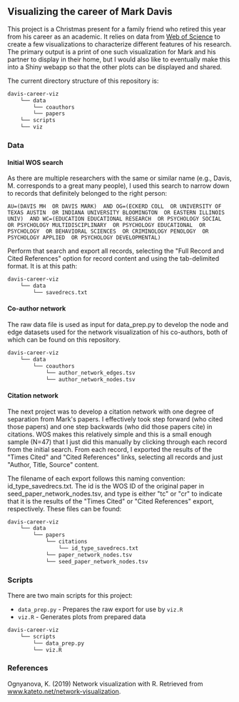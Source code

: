 ## Visualizing the career of Mark Davis

This project is a Christmas present for a family friend who retired this year from his career as an academic. It relies on data from [Web of Science](https://www.webofknowledge.com) to create a few visualizations to characterize different features of his research. The primary output is a print of one such visualization for Mark and his partner to display in their home, but I would also like to eventually make this into a Shiny webapp so that the other plots can be displayed and shared.

The current directory structure of this repository is:

```bash
davis-career-viz
    └── data
        └── coauthors
        └── papers
    └── scripts
    └── viz
```

### Data
#### Initial WOS search
As there are multiple researchers with the same or similar name (e.g., Davis, M. corresponds to a great many people), I used this search to narrow down to records that definitely belonged to the right person:

`AU=(DAVIS MH  OR DAVIS MARK)  AND OG=(ECKERD COLL  OR UNIVERSITY OF TEXAS AUSTIN  OR INDIANA UNIVERSITY BLOOMINGTON  OR EASTERN ILLINOIS UNIV)  AND WC=(EDUCATION EDUCATIONAL RESEARCH  OR PSYCHOLOGY SOCIAL  OR PSYCHOLOGY MULTIDISCIPLINARY  OR PSYCHOLOGY EDUCATIONAL  OR PSYCHOLOGY  OR BEHAVIORAL SCIENCES  OR CRIMINOLOGY PENOLOGY  OR PSYCHOLOGY APPLIED  OR PSYCHOLOGY DEVELOPMENTAL)`

Perform that search and export all records, selecting the "Full Record and Cited References" option for record content and using the tab-delimited format. It is at this path:

```bash
davis-career-viz
    └── data
        └── savedrecs.txt
```

#### Co-author network

The raw data file is used as input for data_prep.py to develop the node and edge datasets used for the network visualization of his co-authors, both of which can be found on this repository.

```bash
davis-career-viz
    └── data
        └── coauthors
            └── author_network_edges.tsv
            └── author_network_nodes.tsv
```

#### Citation network

The next project was to develop a citation network with one degree of separation from Mark's papers. I effectively took step forward (who cited those papers) and one step backwards (who did those papers cite) in citations. WOS makes this relatively simple and this is a small enough sample (N=47) that I just did this manually by clicking through each record from the initial search. From each record, I exported the results of the "Times Cited" and "Cited References" links, selecting all records and just "Author, Title, Source" content.   

The filename of each export follows this naming convention: id_type_savedrecs.txt. The id is the WOS ID of the original paper in seed_paper_network_nodes.tsv, and type is either "tc" or "cr" to indicate that it is the results of the "Times Cited" or "Cited References" export, respectively. These files can be found:

```bash
davis-career-viz
    └── data
        └── papers
            └── citations
                └── id_type_savedrecs.txt
            └── paper_network_nodes.tsv
            └── seed_paper_network_nodes.tsv
```

### Scripts
There are two main scripts for this project:
* `data_prep.py` - Prepares the raw export for use by `viz.R`
* `viz.R` - Generates plots from prepared data

```bash
davis-career-viz
    └── scripts
        └── data_prep.py
        └── viz.R
```

### References
Ognyanova, K. (2019) Network visualization with R. Retrieved from www.kateto.net/network-visualization.
